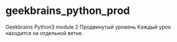 # geekbrains_python_prod
Geekbrains Python3 module 2 Продвинутый уровень
Каждый урок находится на отдельной ветке.
